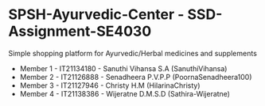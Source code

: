 # SPSH-Ayurvedic-Center - SSD-Assignment-SE4030
Simple shopping platform for Ayurvedic/Herbal medicines and supplements

- Member 1 - IT21134180 - Sanuthi Vihansa S.A (SanuthiVihansa)
- Member 2 - IT21126888 - Senadheera P.V.P.P (PoornaSenadheera100)
- Member 3 - IT21127946 - Christy H.M (HilarinaChristy)
- Member 4 - IT21138386 - Wijeratne D.M.S.D (Sathira-Wijeratne)
